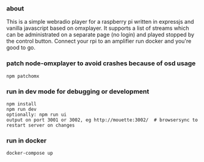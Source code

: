 ### about
This is a simple webradio player for a raspberry pi written in expressjs and vanilla javascript based on omxplayer.
It supports a list of streams which can be administrated on a separate page (no login) and played stopped by the control button.
Connect your rpi to an amplifier run docker and you're good to go.

### patch node-omxplayer to avoid crashes because of osd usage
```
npm patchomx
```

### run in dev mode for debugging or development
```
npm install
npm run dev
optionally: npm run ui
output on port 3001 or 3002, eg http://mouette:3002/  # browsersync to restart server on changes
```

### run in docker
```
docker-compose up
```

